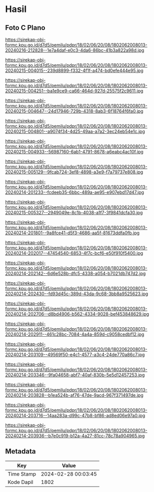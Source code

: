 # Hasil

## Foto C Plano

https://sirekap-obj-formc.kpu.go.id/d7d5/pemilu/pdpr/18/02/06/20/08/1802062008013-20240216-212828--1e7a4daf-e0c3-4da6-86bc-41b3a822a98d.jpg

https://sirekap-obj-formc.kpu.go.id/d7d5/pemilu/pdpr/18/02/06/20/08/1802062008013-20240215-004015--239d8899-f332-4f1f-a474-bd0efe444e95.jpg

https://sirekap-obj-formc.kpu.go.id/d7d5/pemilu/pdpr/18/02/06/20/08/1802062008013-20240215-004251--ba1e9ce9-ca66-464d-927d-25575f2c9611.jpg

https://sirekap-obj-formc.kpu.go.id/d7d5/pemilu/pdpr/18/02/06/20/08/1802062008013-20240215-004647--24d17946-729b-4318-8ab3-6f18764f6fa0.jpg

https://sirekap-obj-formc.kpu.go.id/d7d5/pemilu/pdpr/18/02/06/20/08/1802062008013-20240215-004801--a9074f34-4d25-49aa-a7a2-3ec24eb54e1c.jpg

https://sirekap-obj-formc.kpu.go.id/d7d5/pemilu/pdpr/18/02/06/20/08/1802062008013-20240215-004933--56987160-6ab1-4791-8678-a6eabc4ac10f.jpg

https://sirekap-obj-formc.kpu.go.id/d7d5/pemilu/pdpr/18/02/06/20/08/1802062008013-20240215-005129--9fcab724-3ef8-4898-a3e9-f7a79737e808.jpg

https://sirekap-obj-formc.kpu.go.id/d7d5/pemilu/pdpr/18/02/06/20/08/1802062008013-20240214-201233--fcdeeb35-6bbc-489a-ae95-e907ebd17d47.jpg

https://sirekap-obj-formc.kpu.go.id/d7d5/pemilu/pdpr/18/02/06/20/08/1802062008013-20240215-005327--2949049e-8c1b-4038-a1f7-3f9841dcfa30.jpg

https://sirekap-obj-formc.kpu.go.id/d7d5/pemilu/pdpr/18/02/06/20/08/1802062008013-20240214-201801--9a8fce41-d5f3-4686-aa5f-81673ddfa0fb.jpg

https://sirekap-obj-formc.kpu.go.id/d7d5/pemilu/pdpr/18/02/06/20/08/1802062008013-20240214-202017--47454540-6853-4f7c-bcf6-e50f910f5400.jpg

https://sirekap-obj-formc.kpu.go.id/d7d5/pemilu/pdpr/18/02/06/20/08/1802062008013-20240214-202142--6d6e528b-dfc5-4338-a054-b7021db747d2.jpg

https://sirekap-obj-formc.kpu.go.id/d7d5/pemilu/pdpr/18/02/06/20/08/1802062008013-20240214-202430--fd93d45c-389d-43da-9c68-3bb8a9525623.jpg

https://sirekap-obj-formc.kpu.go.id/d7d5/pemilu/pdpr/18/02/06/20/08/1802062008013-20240214-202706--d8bd4906-b562-4334-9028-bef453848629.jpg

https://sirekap-obj-formc.kpu.go.id/d7d5/pemilu/pdpr/18/02/06/20/08/1802062008013-20240214-202911--461c28bc-7084-4a4a-859d-c9058cedbf12.jpg

https://sirekap-obj-formc.kpu.go.id/d7d5/pemilu/pdpr/18/02/06/20/08/1802062008013-20240214-203109--49569f50-e4c1-4577-a3c4-24de770a86c7.jpg

https://sirekap-obj-formc.kpu.go.id/d7d5/pemilu/pdpr/18/02/06/20/08/1802062008013-20240214-203346--9fa04658-abf7-40af-830b-5e5d12457253.jpg

https://sirekap-obj-formc.kpu.go.id/d7d5/pemilu/pdpr/18/02/06/20/08/1802062008013-20240214-203828--b1ea524b-af76-47de-9acd-967f371497de.jpg

https://sirekap-obj-formc.kpu.go.id/d7d5/pemilu/pdpr/18/02/06/20/08/1802062008013-20240214-203716--14aa283a-d99c-47b8-bf86-ad8ed06e97a0.jpg

https://sirekap-obj-formc.kpu.go.id/d7d5/pemilu/pdpr/18/02/06/20/08/1802062008013-20240214-203936--b7e0c919-b12a-4a27-81cc-78c78a904965.jpg


## Metadata

| Key        | Value               |
| ---------- | ------------------- |
| Time Stamp | 2024-02-28 00:03:45 |
| Kode Dapil | 1802                |




